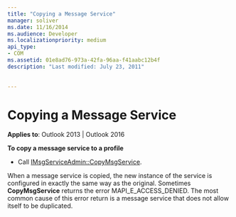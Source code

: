 ```yaml
---
title: "Copying a Message Service"
manager: soliver
ms.date: 11/16/2014
ms.audience: Developer
ms.localizationpriority: medium
api_type:
- COM
ms.assetid: 01e8ad76-973a-42fa-96aa-f41aabc12b4f
description: "Last modified: July 23, 2011"
 
 
---
```


# Copying a Message Service

  
  
**Applies to**: Outlook 2013 | Outlook 2016 
  
 **To copy a message service to a profile**
  
- Call [IMsgServiceAdmin::CopyMsgService](imsgserviceadmin-copymsgservice.md).
    
When a message service is copied, the new instance of the service is configured in exactly the same way as the original. Sometimes **CopyMsgService** returns the error MAPI_E_ACCESS_DENIED. The most common cause of this error return is a message service that does not allow itself to be duplicated. 
  

